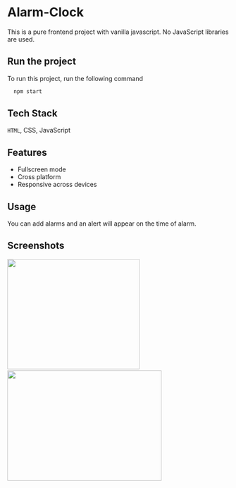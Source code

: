 # Alarm-Clock

This is a pure frontend project with vanilla javascript. No JavaScript libraries are used.


## Run the project

To run this project, run the following command

```bash
  npm start
```


## Tech Stack

 `HTML`, CSS, JavaScript


## Features

- Fullscreen mode
- Cross platform
- Responsive across devices


## Usage

You can add alarms and an alert will appear on the time of alarm.
## Screenshots

<img src="https://user-images.githubusercontent.com/114740896/204841092-527966d7-488d-4d32-977d-55b01d5e3d2f.png" width="300" height="250">&ensp; <img src="https://user-images.githubusercontent.com/114740896/204841427-7246e93a-2eff-4d6a-a01d-2a508d59e5e4.png" width="350" height="250">

